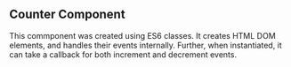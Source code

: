 ## Counter Component

This commponent was created using ES6 classes. It creates HTML DOM elements, and handles their events internally. Further, when instantiated, it can take a callback for both increment and decrement events.